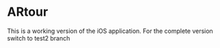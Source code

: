 # ARtour

This is a working version of the iOS application. For the complete version switch to test2 branch
